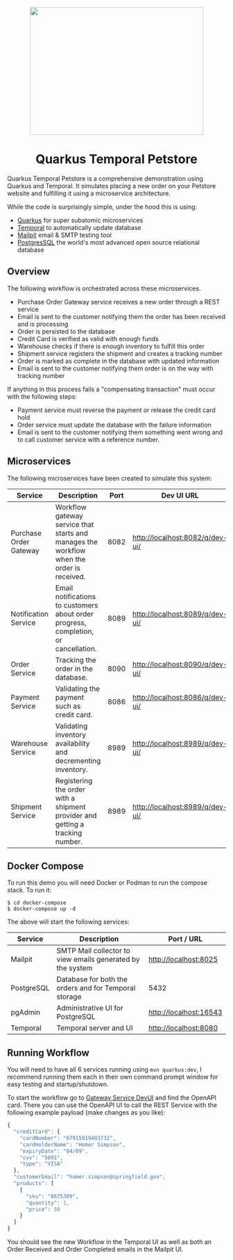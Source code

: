 <div align="center">
<img src="https://github.com/melloware/temporal-purchase-order/blob/main/docker-compose/quarkus-petstore-logo.png" width="400" height="294" >
  
# Quarkus Temporal Petstore
</div>

Quarkus Temporal Petstore is a comprehensive demonstration using Quarkus and Temporal. It simulates placing a new order on your Petstore website and fulfilling it using a microservice architecture.

While the code is surprisingly simple, under the hood this is using:

- [Quarkus](https://quarkus.io/) for super subatomic microservices
- [Temporal](https://www.temporal.io/) to automatically update database
- [Mailpit](https://mailpit.axllent.org/) email & SMTP testing tool
- [PostgresSQL](https://www.postgresql.org/) the world's most advanced open source relational database

## Overview

The following workflow is orchestrated across these microservices.
* Purchase Order Gateway service receives a new order through a REST service
* Email is sent to the customer notifying them the order has been received and is processing
* Order is persisted to the database
* Credit Card is verified as valid with enough funds
* Warehouse checks if there is enough inventory to fulfill this order
* Shipment service registers the shipment and creates a tracking number
* Order is marked as complete in the database with updated information
* Email is sent to the customer notifying them order is on the way with tracking number

If anything in this process fails a "compensating transaction" must occur with the following steps:
* Payment service must reverse the payment or release the credit card hold
* Order service must update the database with the failure information
* Email is sent to the customer notifying them something went wrong and to call customer service with a reference number.

## Microservices

The following microservices have been created to simulate this system:

| Service                | Description                                                                               | Port | Dev UI URL                                                         |
|------------------------|-------------------------------------------------------------------------------------------|------|--------------------------------------------------------------------|
| Purchase Order Gateway | Workflow gateway service that starts and manages the workflow when the order is received. | 8082 | [http://localhost:8082/q/dev-ui/](http://localhost:8082/q/dev-ui/) |
| Notification Service   | Email notifications to customers about order progress, completion, or cancellation.       | 8089 | [http://localhost:8089/q/dev-ui/](http://localhost:8089/q/dev-ui/) |
| Order Service          | Tracking the order in the database.                                                       | 8090 | [http://localhost:8090/q/dev-ui/](http://localhost:8090/q/dev-ui/) |
| Payment Service        | Validating the payment such as credit card.                                               | 8086 | [http://localhost:8086/q/dev-ui/](http://localhost:8086/q/dev-ui/) |
| Warehouse Service      | Validating inventory availability and decrementing inventory.                             | 8989 | [http://localhost:8989/q/dev-ui/](http://localhost:8086/q/dev-ui/) |
| Shipment Service       | Registering the order with a shipment provider and getting a tracking number.             | 8989 | [http://localhost:8989/q/dev-ui/](http://localhost:8086/q/dev-ui/) |

## Docker Compose

To run this demo you will need Docker or Podman to run the compose stack.  To run it:

```shell
$ cd docker-compose
$ docker-compose up -d
```

The above will start the following services:

| Service    | Description                                                | Port / URL                                       |
|------------|------------------------------------------------------------|--------------------------------------------------|
| Mailpit    | SMTP Mail collector to view emails generated by the system | [http://localhost:8025](http://localhost:8025)   |
| PostgreSQL | Database for both the orders and for Temporal storage      | 5432                                             |
| pgAdmin    | Administrative UI for PostgreSQL                           | [http://localhost:16543](http://localhost:16543) |
| Temporal   | Temporal server and UI                                     | [http://localhost:8080](http://localhost:8080)   |

## Running Workflow

You will need to have all 6 services running using `mvn quarkus:dev`, I recommend running them each in their own command prompt window for easy testing and startup/shutdown.

To start the workflow go to [Gateway Service DevUI](http://localhost:8082/q/dev-ui/) and find the OpenAPI card.  There you can use the OpenAPI UI to call the REST Service with the following example payload (make changes as you like):

```js
{
  "creditCard": {
    "cardNumber": "67915919403732",
    "cardHolderName": "Homer Simpson",
    "expiryDate": "04/09",
    "cvv": "5091",
    "type": "VISA"
  },
  "customerEmail": "homer.simpson@springfield.gov",
  "products": [
    {
      "sku": "8675309",
      "quantity": 1,
      "price": 50
    }
  ]
}
```

You should see the new Workflow in the Temporal UI as well as both an Order Received and Order Completed emails in the Mailpit UI.

